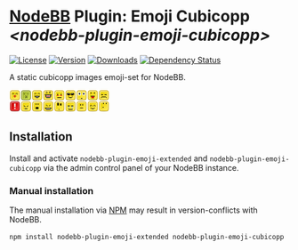 # [NodeBB](https://nodebb.org/) Plugin: **Emoji Cubicopp** *\<nodebb-plugin-emoji-cubicopp>*

[![License](https://img.shields.io/npm/l/nodebb-plugin-emoji-cubicopp.svg)](LICENSE)
[![Version](https://img.shields.io/npm/v/nodebb-plugin-emoji-cubicopp.svg)](https://www.npmjs.com/package/nodebb-plugin-emoji-cubicopp)
[![Downloads](https://img.shields.io/npm/dm/nodebb-plugin-emoji-cubicopp.svg)](https://www.npmjs.com/package/nodebb-plugin-emoji-cubicopp)
[![Dependency Status](https://david-dm.org/NodeBB-Community/nodebb-plugin-emoji-cubicopp.svg)](https://david-dm.org/NodeBB-Community/nodebb-plugin-emoji-cubicopp)

A static cubicopp images emoji-set for NodeBB.

![preview](https://raw.githubusercontent.com/NodeBB-Community/nodebb-plugin-emoji-cubicopp/master/preview.png)

## Installation

Install and activate `nodebb-plugin-emoji-extended` and `nodebb-plugin-emoji-cubicopp` via the admin control panel of your NodeBB instance.

### Manual installation

The manual installation via [NPM](https://www.npmjs.com/) may result in version-conflicts with NodeBB.

    npm install nodebb-plugin-emoji-extended nodebb-plugin-emoji-cubicopp
